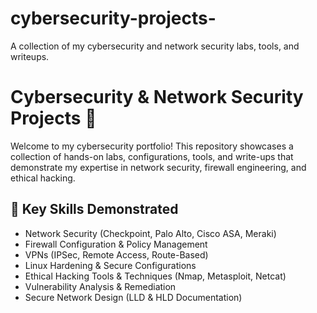 # cybersecurity-projects-
A collection of my cybersecurity and network security labs, tools, and writeups.
# Cybersecurity & Network Security Projects 🚀

Welcome to my cybersecurity portfolio! This repository showcases a collection of hands-on labs, configurations, tools, and write-ups that demonstrate my expertise in network security, firewall engineering, and ethical hacking.

## 🔐 Key Skills Demonstrated
- Network Security (Checkpoint, Palo Alto, Cisco ASA, Meraki)
- Firewall Configuration & Policy Management
- VPNs (IPSec, Remote Access, Route-Based)
- Linux Hardening & Secure Configurations
- Ethical Hacking Tools & Techniques (Nmap, Metasploit, Netcat)
- Vulnerability Analysis & Remediation
- Secure Network Design (LLD & HLD Documentation)


